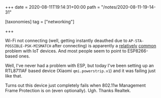 +++
date = 2020-08-11T19:14:31+00:00
path = "/notes/2020-08-11-19-14-31"

[taxonomies]
tag = ["networking"]

+++

Wi-Fi not connecting (well, getting instantly deauthed due to `AP-STA-POSSIBLE-PSK-MISMATCH` after connecting)
is apparently a [relatively](https://github.com/kaloz/mwlwifi/issues/278)
[common](https://forum.openwrt.org/t/ap-sta-possible-psk-mismatch/28135) problem with IoT devices.
And most people seem to point to ESP8266-based ones.

Well, I've never had a problem with ESP, but today I've been setting up an
RTL8711AF based device (Xiaomi `qmi.powerstrip.v1`) and it was failing just like that.

Turns out this device just completely fails when 802.11w Management Frame Protection
is on (even optionally). Ugh. Thanks Realtek.